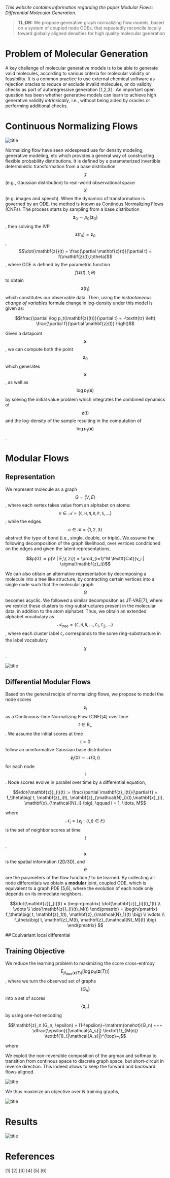 *This website contains information regarding the paper Modular Flows: Differential Molecular Generation.*

> **TL;DR:** We propose generative graph normalizing flow models, based on a system of coupled node ODEs, that repeatedly reconcile locally toward globally aligned densities for high quality molecular generation

# Problem of Molecular Generation

A key challenge of molecular generative models is to be able to generate valid molecules, according to various criteria for molecular validity or feasibility. It is a common practice to use external chemical software as rejection oracles to reduce or exclude invalid molecules, or do validity checks as part of autoregressive generation [1,2,3] . An important open question has been whether generative models can learn to achieve high generative validity *intrinsically*, i.e., without being aided by oracles or performing additional checks.



# Continuous Normalizing Flows

![title](/Modular-Flows-Differential-Molecular-Generation/nf_website.png)

Normalizing flow have seen widespread use for density modeling, generative modeling, etc which provides a general way of constructing flexible probability distributions. It is defined by a parameterized invertible deterministic transformation from a base distribution $$\mathcal{Z}$$ (e.g., Gaussian distribution) to real-world observational space $$X$$ (e.g. images and speech). When the dynamics of transformation is governed by an ODE, the method is known as Continous Normalizing Flows (CNFs). The process starts by sampling from a base distribution $$\mathbf{z}_0 \sim p_0(\mathbf{z}_0)$$, then solving the IVP $$\mathbf{z}(t_0) = \mathbf{z}_0$$, $$\dot{\mathbf{z}}(t) = \frac{\partial \mathbf{z}(t)}{\partial t} = f(\mathbf{z}(t),t;\theta)$$, where ODE is defined by the parametric function $$f(\mathbf{z}(t),t;\theta)$$ to obtain $$\mathbf{z}(t_1)$$ which constitutes our observable data. Then, using the *instantaneous change of variables* formula change in log-density under this model is given as:

<p align="center">
    $$\frac{\partial \log p_t(\mathbf{z}(t))}{\partial t} = -\texttt{tr} \left( \frac{\partial f}{\partial \mathbf{z}(t)} \right)$$
 </p> 

Given a datapoint $$\mathbf{x}$$, we can compute both the point $$\mathbf{z}_{0}$$ which generates $$\mathbf{x}$$, as well as $$\log p_1(\mathbf{x})$$ by solving the initial value problem which integrates the combined dynamics of $$\mathbf{z}(t)$$ and the log-density of the sample resulting in the computation of $$\log p_1(\mathbf{x})$$.




<!--The $$f: \mathcal{Z} \mapsto X$$ is an invertible transformation, then we can compute the density function of real-world data $$\mathbf{x}$$, i.e., $$p_X(\mathbf{x})$$, via the change-of-variables formula:

<p align="center">
$$p_X(\mathbf{x}) = p_{\mathcal{Z}}\big(f_{\theta}^{-1}(\mathbf{x}) \big) \left| \det \frac{\partial f_{\theta}^{-1}(\mathbf{x})}{\partial \mathbf{x}} \right|$$
 </p>   
Given a datapoint $$\mathbf{x}$$, the exact density $$p_X(\mathbf{x})$$ can be computed via inverting the flow by function $$f$$, $$\mathbf{z} = f^{-1}(\mathbf{x})$$. Moreover, $$\mathbf{x}$$ can be sampled from $$p_X(\mathbf{x})$$ by first sampling $$\mathbf{z} \sim p_\mathcal{Z}(\mathbf{z})$$ and then performing the feedforward transformation $$\mathbf{x} = f_{\theta}(\mathbf{z})$$. 



There exists a continous analog of above equation which replaces the  warping function with an integral of continous-time dynamics. The process starts by sampling from a base distribution $$\mathbf{z}_0 \sim p_0(\mathbf{z}_0)$$. Then, we solve the initial value problem $$\mathbf{z}(t_0) = \mathbf{z}_0$$, $$\dot{\mathbf{z}}(t) = \frac{\partial \mathbf{z}(t)}{\partial t} = f(\mathbf{z}(t),t;\theta)$$, where ODE is defined by the parametric function $$f(\mathbf{z}(t),t;\theta)$$ to obtain $$\mathbf{z}(t_1)$$ which constitutes our observable data. These models are called Continous Normalizing Flows (CNF). Then, using the *instantaneous change of variables* formula change in log-density under this model is given as:

<p align="center">
    $$\frac{\partial \log p_t(\mathbf{z}(t))}{\partial t} = -\texttt{tr} \left( \frac{\partial f}{\partial \mathbf{z}(t)} \right)$$
 </p> 

Given a datapoint $$\mathbf{x}$$, we can compute both the point $$\mathbf{z}_{0}$$ which generates $$\mathbf{x}$$, as well as $$\log p_1(\mathbf{x})$$ by solving the initial value problem which integrates the combined dynamics of $$\mathbf{z}(t)$$ and the log-density of the sample resulting in the computation of $$\log p_1(\mathbf{x})$$.-->




# Modular Flows

## Representation

We represent molecule as a graph $$G = (V,E)$$, where each vertex takes value from an alphabet on atoms:  $$v \in \mathcal{A} = \{ \texttt{C},\texttt{H},\texttt{N},\texttt{O},\texttt{P},\texttt{S},\ldots \}$$; while the edges $$e \in \mathcal{B} = \{1,2,3\}$$ abstract the type of bond (i.e., single, double, or triple). We assume the following decomposition of the graph likelihood, over vertices conditioned on the edges and given the latent representations, 

<p align="center">
    $$p(G) := p(V | E,\{ z\}) = \prod_{i=1}^M \texttt{Cat}(v_i | \sigma(\mathbf{z}_i))$$
  </p> 

We can also obtain an alternative representation by decomposing a molecule into a tree like structure, by contracting certain vertices into a single node such that the molecular graph $$G$$ becomes acyclic. We followed a similar decompositon as JT-VAE[7], where we restrict these clusters to ring-substructures present in the molecular data, in addition to the atom alphabet. Thus, we obtain an extended alphabet vocabulary as $$\mathcal{A}_{\mathrm{tree}} = \{ \texttt{C},\texttt{H},\texttt{N}, \ldots,  \texttt{C}_{1},\texttt{C}_{2},\ldots \}$$, where each cluster label $\texttt{C}_{r}$ corresponds to the some ring-substructure in the label vocabulary $$\chi$$.

![title](/Modular-Flows-Differential-Molecular-Generation/junction_mod.png)



## Differential Modular Flows

Based on the general recipie of normalizing flows, we propose to model the node scores $$\mathbf{z}_{i}$$ as a Continuous-time Normalizing Flow (CNF)[4] over time $$t \in \mathrm{R}_+$$. We assume the initial scores at time $$t=0$$ follow an uninformative Gaussian base distribution $$\mathbf{z}_i(0) \sim \mathcal{N}(0,I)$$ for each node $$i$$. Node scores evolve in parallel over time by a differential equation,

<p align="center">
    $$\dot{\mathbf{z}}_{i}(t) := \frac{\partial \mathbf{z}_i(t)}{\partial t} = f_\theta\big( t, \mathbf{z}_i(t), \mathbf{z}_{\mathcal{N}_i}(t),\mathbf{x}_{i}, \mathbf{x}_{\mathcal{N}_i} \big), \qquad i = 1, \ldots, M$$
  </p> 
  
where $$\mathcal{N}_{i} = \{ \mathbf{z}_{j} : (i,j) \in E \}$$ is the set of neighbor scores at time $$t$$, $$\mathbf{x}$$ is the spatial information (2D/3D), and $$\theta$$ are the parameters of the flow function $f$ to be learned. By collecting all node differentials we obtain a **modular** joint, coupled ODE, which is equivalent to a graph PDE [5,6], where the evolution of each node only depends on its immediate neighbors. 

<p align="center">
 $$\dot{\mathbf{z}}_{i}(t) = \begin{pmatrix} \dot{\mathbf{z}}_{i}(t)_1(t) \\ \vdots \\ \dot{\mathbf{z}}_{i}(t)_M(t) \end{pmatrix} = \begin{pmatrix} f_\theta\big( t, \mathbf{z}_1(t), \mathbf{z}_{\mathcal{N}_1}(t) \big) \\ \vdots \\ f_\theta\big( t, \mathbf{z}_M(t), \mathbf{z}_{\mathcal{N}_M}(t) \big) \end{pmatrix} $$
 </p>
## Equivariant local differential

## Training Objective

We reduce the learning problem to maximizing the score cross-entropy $$\mathrm{E}_{\hat{p}_{\mathrm{data}}(\mathbf{z}(T))}[\log p_\theta(\mathbf{z}(T))]$$, where we turn the observed set of graphs $$\{G_{n}\}$$ into a set of scores $$\{\mathbf{z}_{n}\}$$ by using one-hot encoding 
<p align="center">
$$\mathbf{z}_n (G_n; \epsilon) = (1-\epsilon)~\mathrm{onehot}(G_n) ~+~ \dfrac{\epsilon}{|\mathcal{A_s}|} \textbf{1}_{M(n)} \textbf{1}_{|\mathcal{A_s}|}^{\top}~,$$
</p>
where 

We exploit the non-reversible composition of the argmax and softmax to transition from continous space to discrete graph space, but short-circuit in reverse direction. This indeed allows to keep the forward and backward flows aligned.


![title](/Modular-Flows-Differential-Molecular-Generation/tikz_diagram.png)

We thus maximize an objective over $N$ training graphs, 



![title](/Modular-Flows-Differential-Molecular-Generation/workflow_final.png)

# Results

![title](/Modular-Flows-Differential-Molecular-Generation/toy_final.png)


# References

[1]
[2]
[3]
[4]
[5]
[6]





